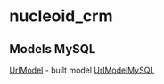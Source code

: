 # nucleoid_crm

## Models MySQL

[UrlModel](lib/src/models/url.g.dart) - built model [UrlModelMySQL](lib/src/models/url.dart)